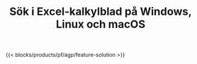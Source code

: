 ﻿---
title: Sök i Excel-kalkylblad på Windows, Linux och macOS 
weight: 7730
url: /sv/search
description: "Gratis app och API:er för att söka text i XLS-, XLSX- och ODS-filer"
---
{{< blocks/products/pf/agp/feature-solution >}} 

